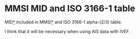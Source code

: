# MMSI MID and ISO 3166-1 table

MID[*](https://en.wikipedia.org/wiki/Maritime_identification_digits) included in MMSI[*](https://en.wikipedia.org/wiki/Maritime_Mobile_Service_Identity) and ISO 3166-1 alpha-(2/3) table.

I think that it will be necessary when using AIS data with IVEF.
